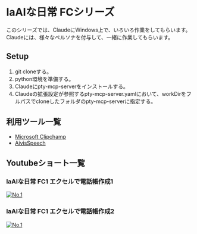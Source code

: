 # IaAIな日常 FCシリーズ

このシリーズでは、ClaudeにWindows上で、いろいろ作業をしてもらいます。  
Claudeには、様々なペルソナを付与して、一緒に作業してもらいます。


## Setup
1. git cloneする。
2. python環境を準備する。
3. Claudeにpty-mcp-serverをインストールする。
4. Claudeの拡張設定が参照するpty-mcp-server.yamlにおいて、workDirをフルパスでcloneしたフォルダのpty-mcp-serverに指定する。

## 利用ツール一覧
- [Microsoft Clipchamp](https://apps.microsoft.com/detail/9p1j8s7ccwwt?hl=ja-JP&gl=JP)
- [AivisSpeech](https://aivis-project.com/)

## Youtubeショート一覧
### IaAIな日常 FC1 エクセルで電話帳作成1

[![No.1](https://img.youtube.com/vi/CzTZlvxpEi0/maxresdefault.jpg)](https://youtube.com/shorts/CzTZlvxpEi0)

### IaAIな日常 FC1 エクセルで電話帳作成2

[![No.1](https://img.youtube.com/vi/lfUvLqNVZIs/maxresdefault.jpg)](https://youtube.com/shorts/lfUvLqNVZIs)
 